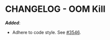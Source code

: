 # CHANGELOG - OOM Kill

***Added***: 

* Adhere to code style. See [#3546](https://github.com/DataDog/integrations-core/pull/3546).


